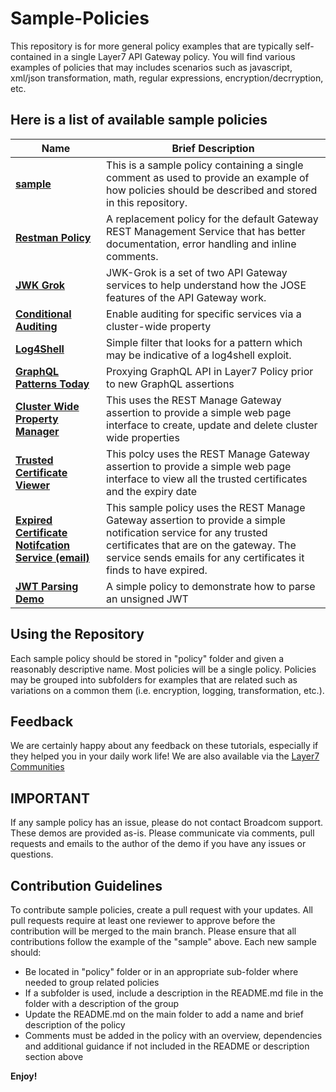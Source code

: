 # Sample-Policies
This repository is for more general policy examples that are typically self-contained in a single Layer7 API Gateway policy. You will find various examples of policies that may includes scenarios such as javascript, xml/json transformation, math, regular expressions, encryption/decrryption, etc.

## Here is a list of available sample policies

|Name|Brief Description|
|-----|-----------------|
|[**sample**](./policy)|This is a sample policy containing a single comment as used to provide an example of how policies should be described and stored in this repository.|
|[**Restman Policy**](./Restman-Policy)|A replacement policy for the default Gateway REST Management Service that has better documentation, error handling and inline comments.|
|[**JWK Grok**](./JWK-Grok)|JWK-Grok is a set of two API Gateway services to help understand how the JOSE features of the API Gateway work.|
|[**Conditional Auditing**](./Conditional-Auditing)|Enable auditing for specific services via a cluster-wide property|
|[**Log4Shell**](./log4shell)|Simple filter that looks for a pattern which may be indicative of a log4shell exploit.|
|[**GraphQL Patterns Today**](./graphqlToday)|Proxying GraphQL API in Layer7 Policy prior to new GraphQL assertions|
|[**Cluster Wide Property Manager**](./Cluster-wide-property-manager)|This uses the REST Manage Gateway assertion to provide a simple web page interface to create, update and delete cluster wide properties|
|[**Trusted Certificate Viewer**](./trusted-certs-viewer)|This polcy uses the  REST Manage Gateway assertion to provide a simple web page interface to view all the trusted certificates and the expiry date|
|[**Expired Certificate Notifcation Service (email)**](./expired-cert-email-notifier)|This sample policy uses the REST Manage Gateway assertion to provide a simple notification service for any trusted certificates that are on the gateway. The service sends emails for any certificates it finds to have expired.|
|[**JWT Parsing Demo**](./JWT-Parsing-Demo)|A simple policy to demonstrate how to parse an unsigned JWT|


## Using the Repository

Each sample policy should be stored in "policy" folder and given a reasonably descriptive name. Most policies will be a single policy. Policies may be grouped into subfolders for examples that are related such as variations on a common them (i.e. encryption, logging, transformation, etc.).

## Feedback
We are certainly happy about any feedback on these tutorials, especially if they helped you in your daily work life! We are also available via the [Layer7 Communities](https://community.broadcom.com/enterprisesoftware/communities/communityhomeblogs?CommunityKey=0f580f5f-30a4-41de-a75c-e5f433325a18)

## IMPORTANT
If any sample policy has an issue, please do not contact Broadcom support. These demos are provided as-is. Please communicate via comments, pull requests and emails to the author of the demo if you have any issues or questions.

## Contribution Guidelines
To contribute sample policies, create a pull request with your updates. All pull requests require at least one reviewer to approve before the contribution will be merged to the main branch. Please ensure that all contributions follow the example of the "sample" above.
Each new sample should:
- Be located in "policy" folder or in an appropriate sub-folder where needed to group related policies
- If a subfolder is used, include a description in the README.md file in the folder with a description of the group
- Update the README.md on the main folder to add a name and brief description of the policy
- Comments must be added in the policy with an overview, dependencies and additional guidance if not included in the README or description section above

**Enjoy!**
